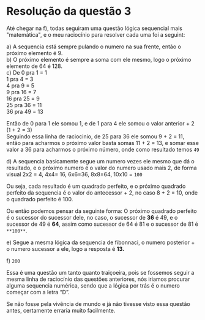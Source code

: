 # Resolução da questão 3

Até chegar na f), todas seguiram uma questão lógica sequencial mais "matemática", e o meu raciocínio para resolver cada uma foi a seguint:

a) A sequencia está sempre pulando o numero na sua frente, então o próximo elemento é 9.</br>
b) O próximo elemento é sempre a soma com ele mesmo, logo o próximo elemento de 64 é 128.</br>
c) 
De 0 pra 1 = 1
</br>
1 pra 4 = 3
</br>
4 pra 9 = 5
</br>
9 pra 16 = 7
</br>
16 pra 25 = 9
</br>
25 pra 36 = 11
</br>
36 pra 49 = 13

Então de 0 para 1 ele somou 1, e de 1 para 4 ele somou o valor anterior + 2 (1 + 2 = 3)</br>
Seguindo essa linha de raciocinio, de 25 para 36 ele somou 9 + 2 = 11, então para acharmos o próximo valor basta somas 11 + 2 = 13, e somar esse valor a 36 para acharmos o próximo número, onde como resultado temos `49`

d) A sequencia basicamente segue um numero vezes ele mesmo que dá o resultado, e o próximo numero é o valor do numero usado mais 2, de forma visual
2x2 = 4, 4x4= 16, 6x6=36, 8x8=64, 10x10 = `100`

Ou seja, cada resultado é um quadrado perfeito, e o próximo quadrado perfeito da sequencia é o valor do antecessor + 2, no caso 8 + 2 = 10, onde o quadrado perfeito é 100.

Ou então podemos pensar da seguinte forma: O próximo quadrado perfeito é o sucessor do sucessor dele, no caso, o sucessor de **36** é 49, e o sucessor de 49 é **64**, assim como sucessor de 64 é 81 e o sucessor de 81 é `**100**`.

e) Segue a mesma lógica da sequencia de fibonnaci, o numero posterior + o numero sucessor a ele, logo a resposta é **13.**

f) `200`

Essa é uma questão um tanto quanto traiçoeira, pois se fossemos seguir a mesma linha de raciocínio das questões anteriores, nós iriamos procurar alguma sequencia numérica, sendo que a lógica por trás é o numero começar com a letra “D”.

Se não fosse pela vivência de mundo e já não tivesse visto essa questão antes, certamente erraria muito facilmente.